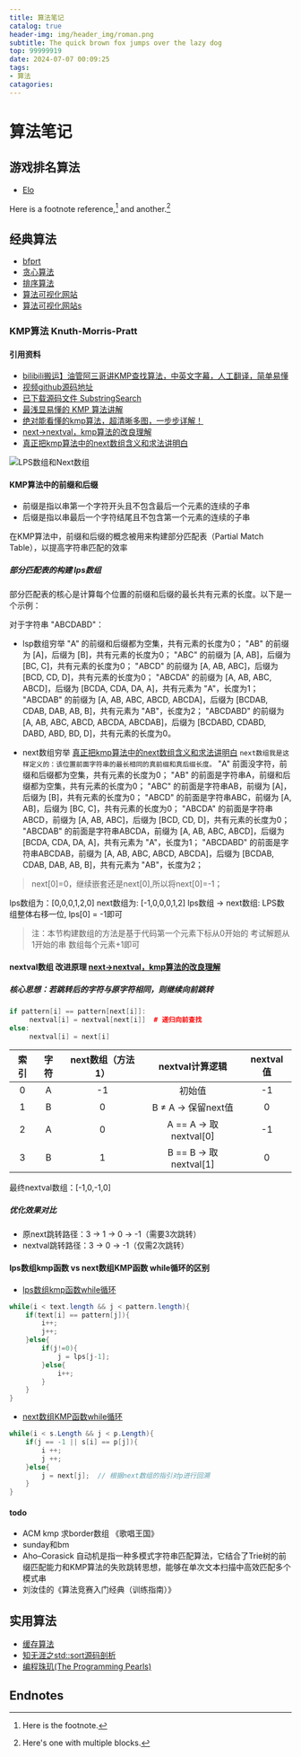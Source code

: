```yaml
---
title: 算法笔记
catalog: true
header-img: img/header_img/roman.png
subtitle: The quick brown fox jumps over the lazy dog
top: 99999919
date: 2024-07-07 00:09:25
tags:
- 算法
catagories:
---
```


# 算法笔记

## 游戏排名算法

- [Elo][]

Here is a footnote reference,[^1] and another.[^longnote]

## 经典算法

- [bfprt][]
- [贪心算法][]
- [排序算法][]
- [算法可视化网站](https://visualgo.net/zh)
- [算法可视化网站s](https://xie.infoq.cn/article/a6612973e6e6a80134f166eba)
### KMP算法 Knuth-Morris-Pratt

#### 引用资料

- [bilibili搬运】油管阿三哥讲KMP查找算法，中英文字幕，人工翻译，简单易懂](https://www.bilibili.com/video/BV18k4y1m7Ar/?spm_id_from=333.337.search-card.all.click&vd_source=b48342a630f5cc1a5c86649a37c0db89)
- [视频github源码地址](https://github.com/mission-peace/interview/blob/master/src/com/interview/string/SubstringSearch.java) 
- [已下载源码文件 SubstringSearch](../img/算法笔记/SubstringSearch.java)
- [最浅显易懂的 KMP 算法讲解](https://www.bilibili.com/video/BV1AY4y157yL/?share_source=copy_web&vd_source=8481a329c330537a5873f8525ac82207)
- [绝对能看懂的kmp算法，超清晰多图，一步步详解！](https://www.cnblogs.com/fswly/p/17959786)
- [next->nextval，kmp算法的改良理解]
- [真正把kmp算法中的next数组含义和求法讲明白]

![LPS数组和Next数组](../img/算法笔记/LPS数组和Next数组.png)

#### KMP算法中的前缀和后缀

- 前缀是指以串第一个字符开头且不包含最后一个元素的连续的子串
- 后缀是指以串最后一个字符结尾且不包含第一个元素的连续的子串

在KMP算法中，前缀和后缀的概念被用来构建部分匹配表（Partial Match Table），以提高字符串匹配的效率

##### 部分匹配表的构建 lps数组

部分匹配表的核心是计算每个位置的前缀和后缀的最长共有元素的长度。以下是一个示例：

对于字符串 "ABCDABD"： 
- lsp数组穷举
"A" 的前缀和后缀都为空集，共有元素的长度为0； 
"AB" 的前缀为 [A]，后缀为 [B]，共有元素的长度为0； 
"ABC" 的前缀为 [A, AB]，后缀为 [BC, C]，共有元素的长度为0； 
"ABCD" 的前缀为 [A, AB, ABC]，后缀为 [BCD, CD, D]，共有元素的长度为0； 
"ABCDA" 的前缀为 [A, AB, ABC, ABCD]，后缀为 [BCDA, CDA, DA, A]，共有元素为 "A"，长度为1； 
"ABCDAB" 的前缀为 [A, AB, ABC, ABCD, ABCDA]，后缀为 [BCDAB, CDAB, DAB, AB, B]，共有元素为 "AB"，长度为2； 
"ABCDABD" 的前缀为 [A, AB, ABC, ABCD, ABCDA, ABCDAB]，后缀为 [BCDABD, CDABD, DABD, ABD, BD, D]，共有元素的长度为0。

- next数组穷举 [真正把kmp算法中的next数组含义和求法讲明白]
`next数组我是这样定义的：该位置前面字符串的最长相同的真前缀和真后缀长度。`
"A" 前面没字符，前缀和后缀都为空集，共有元素的长度为0； 
"AB" 的前面是字符串A，前缀和后缀都为空集，共有元素的长度为0； 
"ABC" 的前面是字符串AB，前缀为 [A]，后缀为 [B]，共有元素的长度为0； 
"ABCD" 的前面是字符串ABC，前缀为 [A, AB]，后缀为 [BC, C]，共有元素的长度为0； 
"ABCDA" 的前面是字符串ABCD，前缀为 [A, AB, ABC]，后缀为 [BCD, CD, D]，共有元素的长度为0； 
"ABCDAB" 的前面是字符串ABCDA，前缀为 [A, AB, ABC, ABCD]，后缀为 [BCDA, CDA, DA, A]，共有元素为 "A"，长度为1； 
"ABCDABD" 的前面是字符串ABCDAB，前缀为 [A, AB, ABC, ABCD, ABCDA]，后缀为 [BCDAB, CDAB, DAB, AB, B]，共有元素为 "AB"，长度为2；

> next[0]=0，继续嵌套还是next[0],所以将next[0]=-1；

lps数组为：[0,0,0,1,2,0]
next数组为: [-1,0,0,0,1,2]
lps数组 -> next数组: LPS数组整体右移一位, lps[0] = -1即可

> 注：本节构建数组的方法是基于代码第一个元素下标从0开始的 考试解题从1开始的串 数组每个元素+1即可

#### nextval数组 改进原理 [next->nextval，kmp算法的改良理解]
##### 核心思想：若跳转后的字符与原字符相同，则继续向前跳转
```c++
if pattern[i] == pattern[next[i]]:
     nextval[i] = nextval[next[i]]  # 递归向前查找 
else:
     nextval[i] = next[i]
```
| 索引 |	字符 | 	next数组（方法1）|	nextval计算逻辑 |	nextval值 |
| :---: | :---: | :---: | :---: | :---: |
| 0 | A | -1 | 初始值 | -1 | 
| 1 | B | 0 | B ≠ A → 保留next值 | 0 |
| 2 | A | 0 | A == A → 取nextval[0] | -1 |
| 3 | B | 1 | B == B → 取nextval[1] | 0 |

最终nextval数组：[-1,0,-1,0]

##### 优化效果对比
- 原next跳转路径：3 → 1 → 0 → -1（需要3次跳转）
- nextval跳转路径：3 → 0 → -1（仅需2次跳转）

#### lps数组kmp函数 vs next数组KMP函数 while循环的区别
- [lps数组kmp函数while循环](../img/算法笔记/SubstringSearch.java)
```java
while(i < text.length && j < pattern.length){
    if(text[i] == pattern[j]){
        i++;
        j++;
    }else{
        if(j!=0){
            j = lps[j-1];
        }else{
            i++;
        }
    }
}
```
- [next数组KMP函数while循环](../img/算法笔记/KMP.cs)
```cs
while(i < s.Length && j < p.Length){
    if(j == -1 || s[i] == p[j]){
        i ++;
        j ++;
    }else{
        j = next[j];  // 根据next数组的指引对p进行回溯
    }
}
```

#### todo
- ACM kmp 求border数组 《歌唱王国》
- sunday和bm
- Aho–Corasick 自动机是指一种多模式字符串匹配算法，它结合了Trie树的前缀匹配能力和KMP算法的失败跳转思想，能够在单次文本扫描中高效匹配多个模式串
- 刘汝佳的《算法竞赛入门经典（训练指南）》

## 实用算法
- [缓存算法][]
- [知无涯之std::sort源码剖析](https://feihu.me/blog/2014/sgi-std-sort/)
- [编程珠玑(The Programming Pearls)](https://dirtysalt.github.io/html/programming-pearls.html)
## Endnotes

[^1]: Here is the footnote.
[^longnote]: Here's one with multiple blocks.

[Elo]: <https://itindex.net/detail/61665-%E6%B8%B8%E6%88%8F%E6%8E%92%E5%90%8D-%E7%AE%97%E6%B3%95-elo> "游戏排名算法：Elo、Glicko、TrueSkill"
[bfprt]: <https://itindex.net/detail/9511-bfprt-%E7%AE%97%E6%B3%95>
[缓存算法]: <https://itindex.net/detail/7746-%E7%BC%93%E5%AD%98-%E7%AE%97%E6%B3%95>
[贪心算法]: <https://itindex.net/detail/11732-%E8%B4%AA%E5%BF%83%E7%AE%97%E6%B3%95>
[排序算法]: <https://itindex.net/detail/46419-%E6%8E%92%E5%BA%8F%E7%AE%97%E6%B3%95>
[next->nextval，kmp算法的改良理解]: <https://zhuanlan.zhihu.com/p/28815377037>
[真正把kmp算法中的next数组含义和求法讲明白]: <https://www.cnblogs.com/aninock/p/13796006.html>
